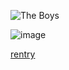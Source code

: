 ![The Boys](https://komarev.com/ghpvc/?username=BlGSHOT&color=ff69b4)

![image](https://cdn.discordapp.com/attachments/1128012336389697669/1386855361910276168/IMG_1904.png?ex=6861d0b4&is=68607f34&hm=20560be64dc3aee13aa3bc42ef50fe494a0c291da872ccf96735f522348a2f8e&)



[rentry](https://rentry.co/spiralsands)

<!---
toughloving/toughloving is a ✨ special ✨ repository because its `README.md` (this file) appears on your GitHub profile.
You can click the Preview link to take a look at your changes.
--->
